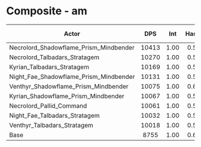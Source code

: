 # Composite - am
| Actor | DPS | Int | Haste | Crit | Mastery | Vers | DPS Weight |
|---|:---:|:---:|:---:|:---:|:---:|:---:|:---:|
|Necrolord_Shadowflame_Prism_Mindbender|10413|1.00|0.57|0.54|0.70|0.55|0.23|
|Necrolord_Talbadars_Stratagem|10270|1.00|0.59|0.55|0.70|0.54|0.23|
|Kyrian_Talbadars_Stratagem|10169|1.00|0.52|0.55|0.66|0.55|0.24|
|Night_Fae_Shadowflame_Prism_Mindbender|10131|1.00|0.56|0.55|0.70|0.56|0.24|
|Venthyr_Shadowflame_Prism_Mindbender|10075|1.00|0.60|0.55|0.70|0.55|0.24|
|Kyrian_Shadowflame_Prism_Mindbender|10067|1.00|0.52|0.55|0.67|0.55|0.24|
|Necrolord_Pallid_Command|10061|1.00|0.59|0.54|0.69|0.55|0.24|
|Night_Fae_Talbadars_Stratagem|10032|1.00|0.55|0.55|0.71|0.55|0.24|
|Venthyr_Talbadars_Stratagem|10018|1.00|0.58|0.55|0.70|0.55|0.24|
|Base|8755|1.00|0.67|0.56|0.70|0.55|0.28|

